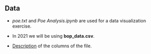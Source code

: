 ## Data 

* _poe.txt_ and _Poe Analysis.ipynb_ are used for a data visualization exercise.

* In 2021 we will be using **bop_data.csv**.

* [Description](https://github.com/PACESTEM/STEMINSTITUTE2021/blob/main/data/DataDictionary.csv) of the columns of the file.

